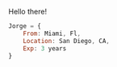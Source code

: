 
Hello there!

```javascript
Jorge = {
    From: Miami, Fl,
    Location: San Diego, CA,
    Exp: 3 years
}
```
